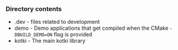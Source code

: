 ### Directory contents

- .dev - files related to development
- demo - Demo applications that get compiled when the CMake `-DBUILD_DEMO=ON` flag is provided
- kotki - The main kotki library
